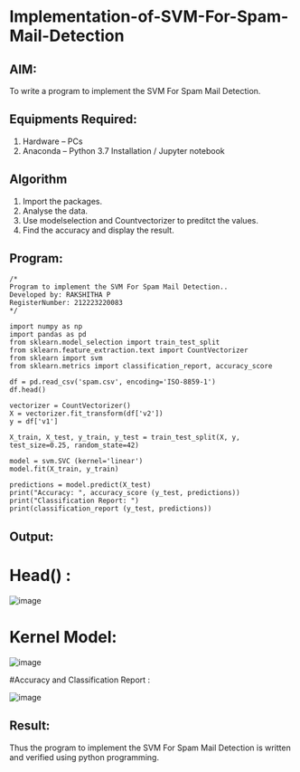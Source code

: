 # Implementation-of-SVM-For-Spam-Mail-Detection

## AIM:
To write a program to implement the SVM For Spam Mail Detection.

## Equipments Required:
1. Hardware – PCs
2. Anaconda – Python 3.7 Installation / Jupyter notebook

## Algorithm
1. Import the packages.
2. Analyse the data.
3. Use modelselection and Countvectorizer to preditct the values.
4. Find the accuracy and display the result.


## Program:
```
/*
Program to implement the SVM For Spam Mail Detection..
Developed by: RAKSHITHA P
RegisterNumber: 212223220083
*/

import numpy as np
import pandas as pd
from sklearn.model_selection import train_test_split
from sklearn.feature_extraction.text import CountVectorizer 
from sklearn import svm
from sklearn.metrics import classification_report, accuracy_score

df = pd.read_csv('spam.csv', encoding='ISO-8859-1')
df.head()

vectorizer = CountVectorizer()
X = vectorizer.fit_transform(df['v2'])
y = df['v1']

X_train, X_test, y_train, y_test = train_test_split(X, y, test_size=0.25, random_state=42)

model = svm.SVC (kernel='linear') 
model.fit(X_train, y_train)

predictions = model.predict(X_test)
print("Accuracy: ", accuracy_score (y_test, predictions)) 
print("Classification Report: ")
print(classification_report (y_test, predictions))
```

## Output:

# Head() :
![image](https://github.com/22008650/Implementation-of-SVM-For-Spam-Mail-Detection/assets/122548204/37e16030-4437-49d8-b3ec-3f3c68a7d5fa)

# Kernel Model:
![image](https://github.com/22008650/Implementation-of-SVM-For-Spam-Mail-Detection/assets/122548204/d4e22103-87c3-43d4-a5e6-85fc8aaa8d7e)

#Accuracy and Classification Report :

![image](https://github.com/22008650/Implementation-of-SVM-For-Spam-Mail-Detection/assets/122548204/03a2362a-acf7-4f86-b310-309aca2446d6)

## Result:
Thus the program to implement the SVM For Spam Mail Detection is written and verified using python programming.

